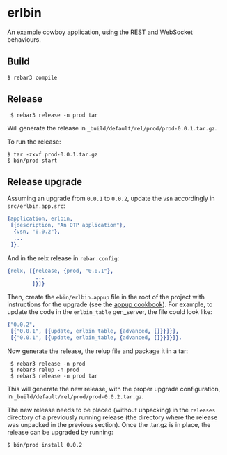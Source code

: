# erlbin

An example cowboy application, using the REST and WebSocket behaviours.

## Build

    $ rebar3 compile

## Release

     $ rebar3 release -n prod tar

Will generate the release in `_build/default/rel/prod/prod-0.0.1.tar.gz`.

To run the release:

    $ tar -zxvf prod-0.0.1.tar.gz
    $ bin/prod start

## Release upgrade

Assuming an upgrade from `0.0.1` to `0.0.2`, update the `vsn` accordingly in
`src/erlbin.app.src`:

``` erlang
{application, erlbin,
 [{description, "An OTP application"},
  {vsn, "0.0.2"},
  ...
 ]}.
```

And in the relx release in `rebar.config`:

``` erlang
{relx, [{release, {prod, "0.0.1"},
         ...
        ]}]}
```

Then, create the `ebin/erlbin.appup` file in the root of the project with
instructions for the upgrade (see the [appup cookbook](http://erlang.org/doc/design_principles/appup_cookbook.html)).
For example, to update the code in the `erlbin_table` gen_server, the file could look like:

``` erlang
{"0.0.2",
 [{"0.0.1", [{update, erlbin_table, {advanced, []}}]}],
 [{"0.0.1", [{update, erlbin_table, {advanced, []}}]}]}.
```

Now generate the release, the relup file and package it in a tar:

     $ rebar3 release -n prod
     $ rebar3 relup -n prod
     $ rebar3 release -n prod tar

This will generate the new release, with the proper upgrade configuration, in
`_build/default/rel/prod/prod-0.0.2.tar.gz`.

The new release needs to be placed (without unpacking) in the `releases` directory
of a previously running release (the directory where the release was unpacked in
the previous section). Once the .tar.gz is in place, the release can be upgraded
by running:

    $ bin/prod install 0.0.2

